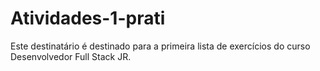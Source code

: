# Atividades-1-prati
Este destinatário é destinado para a primeira lista de exercícios do curso Desenvolvedor Full Stack JR.
